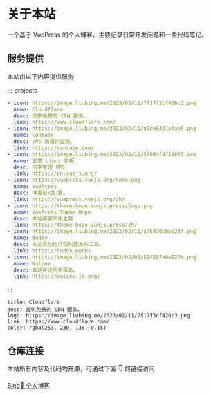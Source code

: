 
# 关于本站

一个基于 VuePress 的个人博客，主要记录日常开发问题和一些代码笔记。

## 服务提供

本站由以下内容提供服务

::: projects

```yaml
- icon: https://image.liubing.me/2023/02/11/7f17f3cf426c3.png
  name: Cloudflare
  desc: 提供免费的 CDN 服务。
  link: https://www.cloudflare.com/
- icon: https://image.liubing.me/2023/02/11/a6de6381e4ae6.png
  name: Contabo
  desc: VPS 所属供应商。
  link: https://contabo.com/
- icon: https://image.liubing.me/2023/02/11/50994f9710667.ico
  name: 宝塔 Linux 面板
  desc: 用来管理 VPS
  link: https://cn.vuejs.org/
- icon: https://vuepress.vuejs.org/hero.png
  name: VuePress
  desc: 博客驱动引擎。
  link: https://vuepress.vuejs.org/zh/
- icon: https://theme-hope.vuejs.press/logo.png
  name: VuePress Theme Hope
  desc: 本站博客所用主题
  link: https://theme-hope.vuejs.press/zh/
- icon: https://image.liubing.me/2023/02/11/a7643dcbbc234.png
  name: Buddy
  desc: 本站自动化打包构建发布工具。
  link: https://buddy.works
- icon: https://image.liubing.me/2023/02/05/834597e9e927e.png
  name: Waline
  desc: 本站评论所用服务。
  link: https://waline.js.org/
```

:::

```card
title: Cloudflare
desc: 提供免费的 CDN 服务。
logo: https://image.liubing.me/2023/02/11/7f17f3cf426c3.png
link: https://www.cloudflare.com/
color: rgba(253, 230, 138, 0.15)
```

## 仓库连接

本站所有内容及代码均开源，可通过下面 👇 的链接访问

[Bing🐣 个人博客](https://github.com/liub1934/liubing.me)
